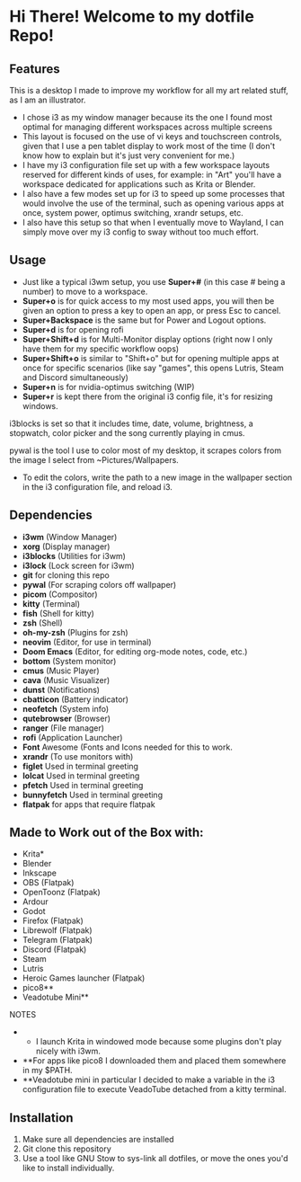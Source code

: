 # Hi There! Welcome to my dotfile Repo!

## Features

This is a desktop I made to improve my workflow for all my art related stuff, as I am an illustrator.

- I chose i3 as my window manager because its the one I found most optimal for managing different workspaces across multiple screens
- This layout is focused on the use of vi keys and touchscreen controls, given that I use a pen tablet display to work most of the time (I don't know how to explain but it's just very convenient for me.)
- I have my i3 configuration file set up with a few workspace layouts reserved for different kinds of uses, for example: in "Art" you'll have a workspace dedicated for applications such as Krita or Blender.
- I also have a few modes set up for i3 to speed up some processes that would involve the use of the terminal, such as opening various apps at once, system power, optimus switching, xrandr setups, etc.
- I also have this setup so that when I eventually move to Wayland, I can simply move over my i3 config to sway without too much effort.

## Usage

- Just like a typical i3wm setup, you use **Super+#** (in this case # being a number) to move to a workspace.
- **Super+o** is for quick access to my most used apps, you will then be given an option to press a key to open an app, or press Esc to cancel.
- **Super+Backspace** is the same but for Power and Logout options.
- **Super+d** is for opening rofi
- **Super+Shift+d** is for Multi-Monitor display options (right now I only have them for my specific workflow oops)
- **Super+Shift+o** is similar to "Shift+o" but for opening multiple apps at once for specific scenarios (like say "games", this opens Lutris, Steam and Discord simultaneously)
- **Super+n** is for nvidia-optimus switching (WIP)
- **Super+r** is kept there from the original i3 config file, it's for resizing windows.

i3blocks is set so that it includes time, date, volume, brightness, a stopwatch, color picker and the song currently playing in cmus.

pywal is the tool I use to color most of my desktop, it scrapes colors from the image I select from ~Pictures/Wallpapers.
- To edit the colors, write the path to a new image in the wallpaper section in the i3 configuration file, and reload i3.

## Dependencies

- **i3wm** (Window Manager)
- **xorg** (Display manager)
- **i3blocks** (Utilities for i3wm)
- **i3lock** (Lock screen for i3wm)
- **git** for cloning this repo
- **pywal** (For scraping colors off wallpaper)
- **picom** (Compositor)
- **kitty** (Terminal)
- **fish** (Shell for kitty)
- **zsh** (Shell)
- **oh-my-zsh** (Plugins for zsh)
- **neovim** (Editor, for use in terminal)
- **Doom Emacs** (Editor, for editing org-mode notes, code, etc.)
- **bottom** (System monitor)
- **cmus** (Music Player)
- **cava** (Music Visualizer)
- **dunst** (Notifications)
- **cbatticon** (Battery indicator)
- **neofetch** (System info)
- **qutebrowser** (Browser)
- **ranger** (File manager)
- **rofi** (Application Launcher)
- **Font** Awesome (Fonts and Icons needed for this to work.
- **xrandr** (To use monitors with)
- **figlet** Used in terminal greeting
- **lolcat** Used in terminal greeting
- **pfetch** Used in terminal greeting
- **bunnyfetch**  Used in terminal greeting
- **flatpak** for apps that require flatpak

## Made to Work out of the Box with:

- Krita*
- Blender
- Inkscape
- OBS (Flatpak)
- OpenToonz (Flatpak)
- Ardour
- Godot
- Firefox (Flatpak)
- Librewolf (Flatpak)
- Telegram (Flatpak)
- Discord (Flatpak)
- Steam
- Lutris
- Heroic Games launcher (Flatpak)
- pico8**
- Veadotube Mini**

NOTES
- * I launch Krita in windowed mode because some plugins don't play nicely with i3wm.
- **For apps like pico8 I downloaded them and placed them somewhere in my $PATH. 
- **Veadotube mini in particular I decided to make a variable in the i3 configuration file to execute VeadoTube detached from a kitty terminal.

## Installation
1. Make sure all dependencies are installed
2. Git clone this repository
3. Use a tool like GNU Stow to sys-link all dotfiles, or move the ones you'd like to install individually.
